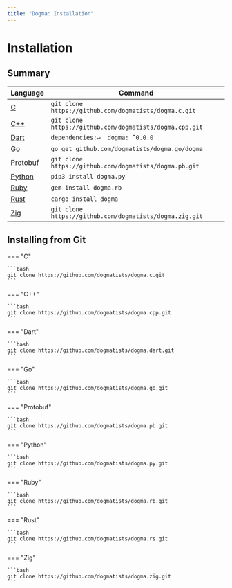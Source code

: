 ```yaml
---
title: "Dogma: Installation"
---
```


# Installation

## Summary

Language        | Command
:---------------| --------------------------------------------------------------
[C]             | `git clone https://github.com/dogmatists/dogma.c.git`
[C++]           | `git clone https://github.com/dogmatists/dogma.cpp.git`
[Dart]          | `dependencies:↵  dogma: ^0.0.0`
[Go]            | `go get github.com/dogmatists/dogma.go/dogma`
[Protobuf]      | `git clone https://github.com/dogmatists/dogma.pb.git`
[Python]        | `pip3 install dogma.py`
[Ruby]          | `gem install dogma.rb`
[Rust]          | `cargo install dogma`
[Zig]           | `git clone https://github.com/dogmatists/dogma.zig.git`

[C]:        https://github.com/dogmatists/dogma.c
[C++]:      https://github.com/dogmatists/dogma.cpp
[Dart]:     https://github.com/dogmatists/dogma.dart
[Go]:       https://github.com/dogmatists/dogma.go
[Protobuf]: https://github.com/dogmatists/dogma.pb
[Python]:   https://github.com/dogmatists/dogma.py
[Ruby]:     https://github.com/dogmatists/dogma.rb
[Rust]:     https://github.com/dogmatists/dogma.rs
[Zig]:      https://github.com/dogmatists/dogma.zig

## Installing from Git

=== "C"

    ```bash
    git clone https://github.com/dogmatists/dogma.c.git
    ```

=== "C++"

    ```bash
    git clone https://github.com/dogmatists/dogma.cpp.git
    ```

=== "Dart"

    ```bash
    git clone https://github.com/dogmatists/dogma.dart.git
    ```

=== "Go"

    ```bash
    git clone https://github.com/dogmatists/dogma.go.git
    ```

=== "Protobuf"

    ```bash
    git clone https://github.com/dogmatists/dogma.pb.git
    ```

=== "Python"

    ```bash
    git clone https://github.com/dogmatists/dogma.py.git
    ```

=== "Ruby"

    ```bash
    git clone https://github.com/dogmatists/dogma.rb.git
    ```

=== "Rust"

    ```bash
    git clone https://github.com/dogmatists/dogma.rs.git
    ```

=== "Zig"

    ```bash
    git clone https://github.com/dogmatists/dogma.zig.git
    ```
